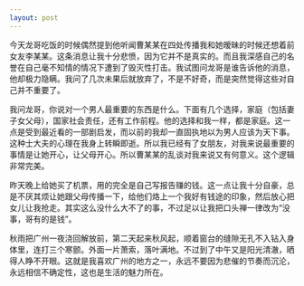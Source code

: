```yaml
---
layout: post
---
```


今天龙哥吃饭的时候偶然提到他听闻曹某某在四处传播我和她暧昧的时候还想着前女友李某某。这条消息让我十分悲愤，因为它并不是真实的。而且我深感自己的名誉在自己毫不知情的情况下遭到了毁灭性打击。我试图问龙哥是谁告诉他的消息，他却极力隐瞒。我问了几次未果后就放弃了，不是不好奇，而是突然觉得这些对自己并不重要了。

我问龙哥，你说对一个男人最重要的东西是什么。下面有几个选择，家庭（包括妻子女父母），国家社会责任，还有工作前程。他的选择和我一样，都是家庭。这一点是受到最近看的一部剧启发，而以前的我却一直固执地以为男人应该为天下事。这种士大夫的心理在我身上转瞬即逝。所以我已经有了女朋友，对我来说最重要的事情是让她开心，让父母开心。所以曹某某的乱谈对我来说又有何意义。这个逻辑非常完美。

昨天晚上给她买了机票，用的完全是自己写报告赚的钱。这一点让我十分自豪，总是不厌其烦让她跟父母传播一下，给他们烙上一个我好有钱途的印象，然后放心把女儿让我抢走。其实这么没什么大不了的事，不过足以让我把口头禅一律改为“没事，哥有的是钱”。

秋雨把广州一夜浇回解放前，第二天起来秋风起，顺着窗台的缝隙无孔不入钻入身体里，连打三个寒颤。外面一片萧索，落叶满地。不过到了中午又是阳光清澈，晒得人睁不开眼。这就是我喜欢广州的地方之一，永远不要因为悲催的节奏而沉沦，永远相信不确定性，这也是生活的魅力所在。
